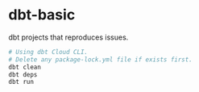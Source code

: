 # dbt-basic

dbt projects that reproduces issues.

```sh
# Using dbt Cloud CLI.
# Delete any package-lock.yml file if exists first.
dbt clean
dbt deps
dbt run
```
